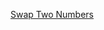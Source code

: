 [Swap Two Numbers](https://www.codingninjas.com/codestudio/problems/swap-two-numbers_1112577?leftPanelTab=0)<br/>
